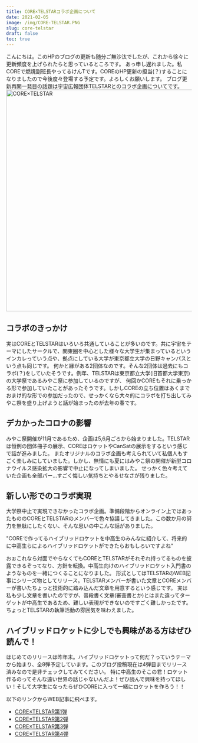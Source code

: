 ```yaml
---
title: CORE×TELSTARコラボ企画について
date: 2021-02-05
image: /img/CORE-TELSTAR.PNG
slug: core-telstar
draft: false
toc: true
---
```


こんにちは。このHPのブログの更新も随分ご無沙汰でしたが、これから徐々に更新頻度を上げられたらと思っているところです。
あっ申し遅れました。私COREで燃焼副班長やってるけんTです。COREのHP更新の担当(？)することになりましたので今後度々登場する予定です。よろしくお願いします。
ブログ更新再開一発目の話題は宇宙広報団体TELSTARとのコラボ企画についてです。
<img src="/img/CORE-TELSTAR.PNG" alt="CORE×TELSTAR" width="600">
## コラボのきっかけ
実はCOREとTELSTARはいろいろ共通していることが多いのです。共に宇宙をテーマにしたサークルで、関東圏を中心とした様々な大学生が集まっているというインカレっていう点や、拠点にしている大学が東京都立大学の日野キャンパスという点も同じです。
何かと縁がある2団体なのです。そんな2団体は過去にもコラボ(？)をしていたそうです。例年、TELSTARは東京都立大学(旧首都大学東京)の大学祭であるみやこ祭に参加しているのですが、
何回かCOREもそれに乗っかる形で参加していたことがあったそうです。しかしCOREの立ち位置はあくまでおまけ的な形での参加だったので、せっかくなら大々的にコラボを打ち出してみやこ祭を盛り上げようと話が始まったのが去年の春です。
## デカかったコロナの影響
みやこ祭開催が11月であるため、企画は5,6月ごろから始まりました。TELSTARは恒例の団体冊子の展示、COREはロケットやCanSatの展示をするという感じで話が進みました。
またオリジナルのコラボ企画も考えられていて私個人もすごく楽しみにしていました。しかし、無情にも夏にはみやこ祭の開催が新型コロナウイルス感染拡大の影響で中止になってしまいました。
せっかく色々考えていた企画も全部パー…すごく悔しい気持ちとやるせなさが残りました。
## 新しい形でのコラボ実現
大学祭中止で実現できなかったコラボ企画。準備段階からオンライン上ではあったもののCOREとTELSTARのメンバーで色々協議してきました。この数か月の努力を無駄にしたくない、そんな思いの中こんな話がありました。

"COREで作ってるハイブリッドロケットを中高生のみんなに紹介して、将来的に中高生らによるハイブリッドロケットができたらおもしろいですよね"

おぉこれなら対面でやらなくてもCOREとTELSTARがそれぞれ持ってるものを披露できるぞってなり、方針を転換。中高生向けのハイブリッドロケット入門書のようなものを一緒につくることになりました。
形式としてはTELSTARのWEB記事にシリーズ物としてリリース。TELSTARメンバーが書いた文章とCOREメンバーが書いたちょっと技術的に踏み込んだ文章を用意するという感じです。
実は私も少し文章を書いたのですが、普段書く文章(審査書とか)とはまた違ってターゲットが中高生であるため、難しい表現ができないのですごく難しかったです。ちょっとTELSTARの執筆活動の雰囲気を味わえました。
## ハイブリッドロケットに少しでも興味がある方はぜひ読んで！
はじめてのリリースは昨年末。ハイブリッドロケットって何だ？っていうテーマから始まり、全8弾予定しています。このブログ投稿現在は4弾目までリリース済みなので是非チェックしてみてください。
特に中高生のそこの君！ロケット作るのってそんな遠い世界の話じゃないんだよ！ぜひ読んで興味を持ってほしい！そして大学生になったらぜひCOREに入って一緒にロケットを作ろう！！<br>

以下のリンクからWEB記事に飛べます。

- [CORE×TELSTAR第1弾](http://spacemgz-telstar.com/article/feature/a297)
- [CORE×TELSTAR第2弾](http://spacemgz-telstar.com/article/feature/a298)
- [CORE×TELSTAR第3弾](http://spacemgz-telstar.com/article/feature/a299)
- [CORE×TELSTAR第4弾](http://spacemgz-telstar.com/article/feature/a300)
